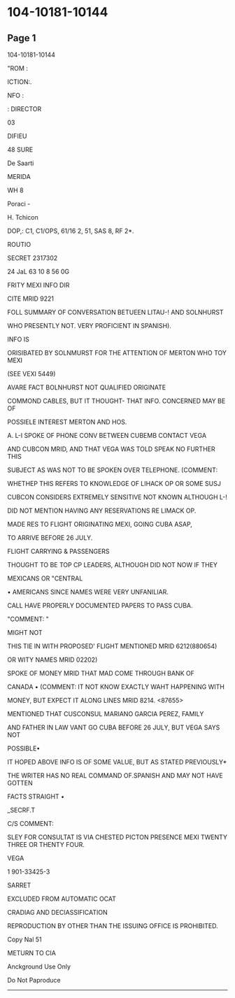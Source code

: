 # 104-10181-10144

## Page 1

104-10181-10144

"ROM :

ICTION:.

NFO :

: DIRECTOR

03

DIFIEU

48 SURE

De Saarti

MERIDA

WH 8

Poraci -

H. Tchicon

DOP,: C1, C1/OPS, 61/16 2, 51, SAS 8, RF 2*.

ROUTIO

SECRET 2317302

24 JaL 63 10 8 56 0G

FRITY MEXI INFO DIR

CITE MRID 9221

FOLL SUMMARY OF CONVERSATION BETUEEN LITAU-! AND SOLNHURST

WHO PRESENTLY NOT. VERY PROFICIENT IN SPANISH).

INFO IS

ORISIBATED BY SOLNMURST FOR THE ATTENTION OF MERTON WHO TOY MEXI

(SEE VEXI 5449)

AVARE FACT BOLNHURST NOT QUALIFIED ORIGINATE

COMMOND CABLES, BUT IT THOUGHT- THAT INFO. CONCERNED MAY BE OF

POSSIELE INTEREST MERTON AND HOS.

A. L-I SPOKE OF PHONE CONV BETWEEN CUBEMB CONTACT VEGA

AND CUBCON MRID, AND THAT VEGA WAS TOLD SPEAK NO FURTHER THIS

SUBJECT AS WAS NOT TO BE SPOKEN OVER TELEPHONE. (COMMENT:

WHETHEP THIS REFERS TO KNOWLEDGE OF LIHACK OP OR SOME SUSJ

CUBCON CONSIDERS EXTREMELY SENSITIVE NOT KNOWN ALTHOUGH L-!

DID NOT MENTION HAVING ANY RESERVATIONS RE LIMACK OP.

MADE RES TO FLIGHT ORIGINATING MEXI, GOING CUBA ASAP,

TO ARRIVE BEFORE 26 JULY.

FLIGHT CARRYING & PASSENGERS

THOUGHT TO BE TOP CP LEADERS, ALTHOUGH DID NOT NOW IF THEY

MEXICANS OR "CENTRAL

• AMERICANS SINCE NAMES WERE VERY UNFANILIAR.

CALL HAVE PROPERLY DOCUMENTED PAPERS TO PASS CUBA.

"COMMENT: "

MIGHT NOT

THIS TIE IN WITH PROPOSED' FLIGHT MENTIONED MRID 6212(880654)

OR WITY NAMES MRID 02202)

SPOKE OF MONEY MRID THAT MAD COME THROUGH BANK OF

CANADA • (COMMENT: IT NOT KNOW EXACTLY WAHT HAPPENING WITH

MONEY, BUT EXPECT IT ALONG LINES MRID 8214. <87655>

MENTIONED THAT CUSCONSUL MARIANO GARCIA PEREZ, FAMILY

AND FATHER IN LAW VANT GO CUBA BEFORE 26 JULY, BUT VEGA SAYS NOT

POSSIBLE•

IT HOPED ABOVE INFO IS OF SOME VALUE, BUT AS STATED PREVIOUSLY*

THE WRITER HAS NO REAL COMMAND OF.SPANISH AND MAY NOT HAVE GOTTEN

FACTS STRAIGHT •

_SECRF.T

C/S COMMENT:

SLEY FOR CONSULTAT IS VIA CHESTED PICTON PRESENCE MEXI TWENTY THREE OR THENTY FOUR.

VEGA

1 901-33425-3

SARRET

EXCLUDED FROM AUTOMATIC OCAT

CRADIAG AND DECIASSIFICATION

REPRODUCTION BY OTHER THAN THE ISSUING OFFICE IS PROHIBITED.

Copy Nal 51

METURN TO CIA

Anckground Use Only

Do Not Paproduce

---

